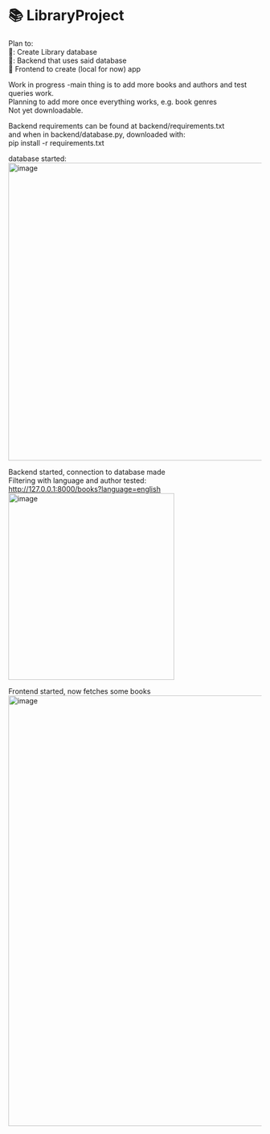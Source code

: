 # :books: LibraryProject

Plan to: </br>
🔖: Create Library database</br>
🔖: Backend that uses said database</br>
🔖 Frontend to create (local for now) app </br>

Work in progress -main thing is to add more books and authors and test queries work. <br>
Planning to add more once everything works, e.g. book genres<br>
Not yet downloadable.

Backend requirements can be found at backend/requirements.txt <br>
and when in backend/database.py, downloaded with: <br>
pip install -r requirements.txt <br>

database started:<br>
<img width="1451" height="592" alt="image" src="https://github.com/user-attachments/assets/690b5a0b-945f-49bf-9f3d-542f0890e78d" />

Backend started, connection to database made<br>
Filtering with language and author tested:<br>
http://127.0.0.1:8000/books?language=english <br>
<img width="330" height="371" alt="image" src="https://github.com/user-attachments/assets/09fc879d-06c4-40d1-85f9-44cf3967e5a8" /> 

Frontend started, now fetches some books<br>
<img width="1883" height="856" alt="image" src="https://github.com/user-attachments/assets/88ea2097-778a-478b-92b8-86c3bec225ac" />





